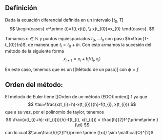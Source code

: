 
## Definición

Dada la ecuación diferencial definida en un intervalo $[t_{0}, T]$
$$
\begin{cases}
x^\prime (t)=f(t,x(t)), \\
x(t_{0})=x_{0}
\end{cases}.
$$

Tomamos $n \in \mathbb{N}$ y puntos equiespaciados $t_{0},\dots t_{n}$ con paso $h=\frac{T-t_{0}}{n}$, de manera que $t_{i}=t_{0}+ih$. Con esto armamos la sucesión del método de la siguiente forma
$$
x_{i+1}= x_{i}+hf(t_{i}, x_{i})
$$

En este caso, tenemos que es un [[Método de un paso]] con $\phi=f$

## Orden del método:

El método de Euler tiene [[Orden de un método (EDO)|orden]] $1$ ya que
$$
\tau=\frac{x(t_{i}+h)-x(t_{i})}{h}-f(t_{i}, x(t_{i}))
$$
que a su vez, por el polinomio de taylor, tenemos
$$
\frac{x(t_{i}+h)-x(t_{i})}{h}-f(t_{i}, x(t_{i})) = \frac{h}{2}f^{\prime\prime }(\xi)
$$
con lo cual $\tau=\frac{h}{2}f^{\prime \prime (\xi)} \sim \mathcal{O}^{2}$

